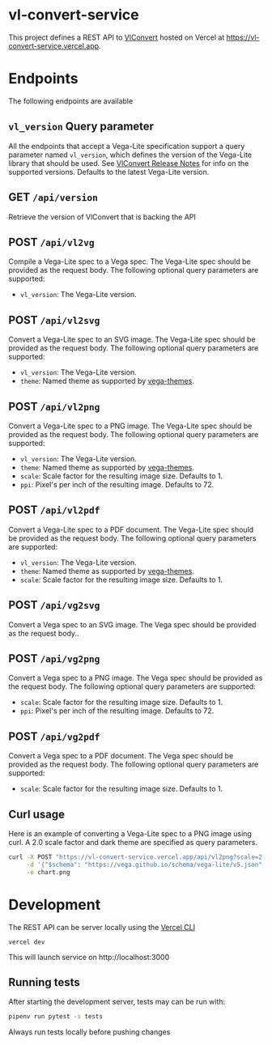 # vl-convert-service
This project defines a REST API to [VlConvert](https://github.com/vega/vl-convert) hosted on Vercel at https://vl-convert-service.vercel.app.

# Endpoints
The following endpoints are available

## `vl_version` Query parameter
All the endpoints that accept a Vega-Lite specification support a query parameter named `vl_version`, which defines the version of the Vega-Lite library that should be used. See [VlConvert Release Notes](https://github.com/vega/vl-convert/releases/) for info on the supported versions. Defaults to the latest Vega-Lite version.

## GET `/api/version`
Retrieve the version of VlConvert that is backing the API

## POST `/api/vl2vg`
Compile a Vega-Lite spec to a Vega spec. The Vega-Lite spec should be provided as the request body. The following optional query parameters are supported:
 - `vl_version`: The Vega-Lite version.

## POST `/api/vl2svg`
Convert a Vega-Lite spec to an SVG image. The Vega-Lite spec should be provided as the request body. The following optional query parameters are supported:
 - `vl_version`: The Vega-Lite version.
 - `theme`: Named theme as supported by [vega-themes](https://github.com/vega/vega-themes).

## POST `/api/vl2png`
Convert a Vega-Lite spec to a PNG image. The Vega-Lite spec should be provided as the request body. The following optional query parameters are supported:
 - `vl_version`: The Vega-Lite version.
 - `theme`: Named theme as supported by [vega-themes](https://github.com/vega/vega-themes).
 - `scale`: Scale factor for the resulting image size. Defaults to 1.
 - `ppi`: Pixel's per inch of the resulting image. Defaults to 72.

## POST `/api/vl2pdf`
Convert a Vega-Lite spec to a PDF document. The Vega-Lite spec should be provided as the request body. The following optional query parameters are supported:
 - `vl_version`: The Vega-Lite version.
 - `theme`: Named theme as supported by [vega-themes](https://github.com/vega/vega-themes).
 - `scale`: Scale factor for the resulting image size. Defaults to 1.
 
## POST `/api/vg2svg`
Convert a Vega spec to an SVG image. The Vega spec should be provided as the request body..

## POST `/api/vg2png`
Convert a Vega spec to a PNG image. The Vega spec should be provided as the request body. The following optional query parameters are supported:
 - `scale`: Scale factor for the resulting image size. Defaults to 1.
 - `ppi`: Pixel's per inch of the resulting image. Defaults to 72.

## POST `/api/vg2pdf`
Convert a Vega spec to a PDF document. The Vega spec should be provided as the request body. The following optional query parameters are supported:
 - `scale`: Scale factor for the resulting image size. Defaults to 1.
 
## Curl usage
Here is an example of converting a Vega-Lite spec to a PNG image using curl. A 2.0 scale factor and dark theme are specified as query parameters.

```bash
curl -X POST "https://vl-convert-service.vercel.app/api/vl2png?scale=2.0&theme=dark" \
     -d '{"$schema": "https://vega.github.io/schema/vega-lite/v5.json", "data": {"url": "data/movies.json"}, "mark": "circle", "encoding": {"x": {"bin": {"maxbins": 10}, "field": "IMDB Rating"}, "y": {"bin": {"maxbins": 10}, "field": "Rotten Tomatoes Rating"}, "size": {"aggregate": "count"}}}' \
     -o chart.png  
```

# Development
The REST API can be server locally using the [Vercel CLI](https://vercel.com/docs/cli)
```
vercel dev
```

This will launch service on http://localhost:3000

## Running tests

After starting the development server, tests may can be run with:

```bash
pipenv run pytest -s tests
```

Always run tests locally before pushing changes
